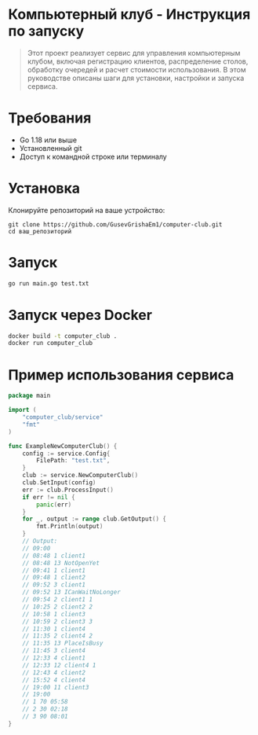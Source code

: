 # Компьютерный клуб - Инструкция по запуску
> Этот проект реализует сервис для управления компьютерным клубом, включая регистрацию клиентов, распределение столов,
> обработку очередей и расчет стоимости использования.
> В этом руководстве описаны шаги для установки, настройки и запуска сервиса.

# Требования
* Go 1.18 или выше
* Установленный git
* Доступ к командной строке или терминалу

# Установка
Клонируйте репозиторий на ваше устройство:
```git
git clone https://github.com/GusevGrishaEm1/computer-club.git
cd ваш_репозиторий
```
# Запуск
```bash
go run main.go test.txt 
```

# Запуск через Docker
```bash
docker build -t computer_club .
docker run computer_club
```

# Пример использования сервиса
```go
package main

import (
	"computer_club/service"
	"fmt"
)

func ExampleNewComputerClub() {
	config := service.Config{
		FilePath: "test.txt",
	}
	club := service.NewComputerClub()
	club.SetInput(config)
	err := club.ProcessInput()
	if err != nil {
		panic(err)
	}
	for _, output := range club.GetOutput() {
		fmt.Println(output)
	}
	// Output:
	// 09:00
	// 08:48 1 client1
	// 08:48 13 NotOpenYet
	// 09:41 1 client1
	// 09:48 1 client2
	// 09:52 3 client1
	// 09:52 13 ICanWaitNoLonger
	// 09:54 2 client1 1
	// 10:25 2 client2 2
	// 10:58 1 client3
	// 10:59 2 client3 3
	// 11:30 1 client4
	// 11:35 2 client4 2
	// 11:35 13 PlaceIsBusy
	// 11:45 3 client4
	// 12:33 4 client1
	// 12:33 12 client4 1
	// 12:43 4 client2
	// 15:52 4 client4
	// 19:00 11 client3
	// 19:00
	// 1 70 05:58
	// 2 30 02:18
	// 3 90 08:01
}

```



